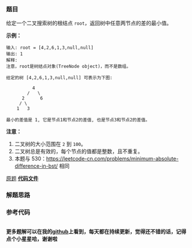### 题目
给定一个二叉搜索树的根结点 `root`，返回树中任意两节点的差的最小值。



**示例：**

    
    
    输入: root = [4,2,6,1,3,null,null]
    输出: 1
    解释:
    注意，root是树结点对象(TreeNode object)，而不是数组。
    
    给定的树 [4,2,6,1,3,null,null] 可表示为下图:
    
              4
            /   \
          2      6
         / \    
        1   3  
    
    最小的差值是 1, 它是节点1和节点2的差值, 也是节点3和节点2的差值。



**注意：**

  1. 二叉树的大小范围在 `2` 到 `100`。
  2. 二叉树总是有效的，每个节点的值都是整数，且不重复。
  3. 本题与 530：<https://leetcode-cn.com/problems/minimum-absolute-difference-in-bst/> 相同

[原题](https://leetcode-cn.com/problems/minimum-distance-between-bst-nodes/)    **[代码文件]()**


### 解题思路




### 参考代码

```go


```




**更多题解可以在我的[github](https://github.com/LZH139/leetcode_Go)上看到，每天都在持续更新，觉得还不错的话，记得点个小星星哈，谢谢啦**
